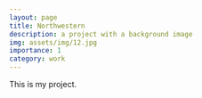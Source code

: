 ```yaml
---
layout: page
title: Northwestern
description: a project with a background image
img: assets/img/12.jpg
importance: 1
category: work
---
```


This is my project.